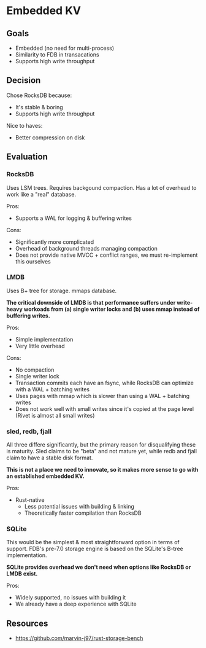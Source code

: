 # Embedded KV

## Goals

- Embedded (no need for multi-process)
- Similarity to FDB in transacations
- Supports high write throughput

## Decision

Chose RocksDB because:

- It's stable & boring
- Supports high write throughput

Nice to haves:

- Better compression on disk

## Evaluation

### RocksDB

Uses LSM trees. Requires backgound compaction. Has a lot of overhead to work like a "real" database.

Pros:

- Supports a WAL for logging & buffering writes

Cons:

- Significantly more complicated
- Overhead of background threads managing compaction
- Does not provide native MVCC + conflict ranges, we must re-implement this ourselves

### LMDB

Uses B+ tree for storage. mmaps database.

**The critical downside of LMDB is that performance suffers under write-heavy workoads from (a) single writer locks and (b) uses mmap instead of buffering writes.**

Pros:

- Simple implementation
- Very little overhead

Cons:

- No compaction
- Single writer lock
- Transaction commits each have an fsync, while RocksDB can optimize with a WAL + batching writes
- Uses pages with mmap which is slower than using a WAL + batching writes
- Does not work well with small writes since it's copied at the page level (Rivet is almost all small writes)

### sled, redb, fjall

All three differe significantly, but the primary reason for disqualifying these is maturity. Sled claims to be "beta" and not mature yet, while redb and fjall claim to have a stable disk format.

**This is not a place we need to innovate, so it makes more sense to go with an established embedded KV.**

Pros:

- Rust-native
	- Less potential issues with building & linking
	- Theoretically faster compilation than RocksDB

### SQLite

This would be the simplest & most straightforward option in terms of support. FDB's pre-7.0 storage engine is based on the SQLite's B-tree implementation.

**SQLite provides overhead we don't need when options like RocksDB or LMDB exist.**

Pros:

- Widely supported, no issues with building it
- We already have a deep experience with SQLite

## Resources

- https://github.com/marvin-j97/rust-storage-bench
